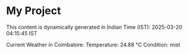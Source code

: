 # My Project

This content is dynamically generated in Indian Time (IST): 2025-03-20 04:15:45 IST


Current Weather in Coimbatore:
Temperature: 24.88 °C
Condition: mist

